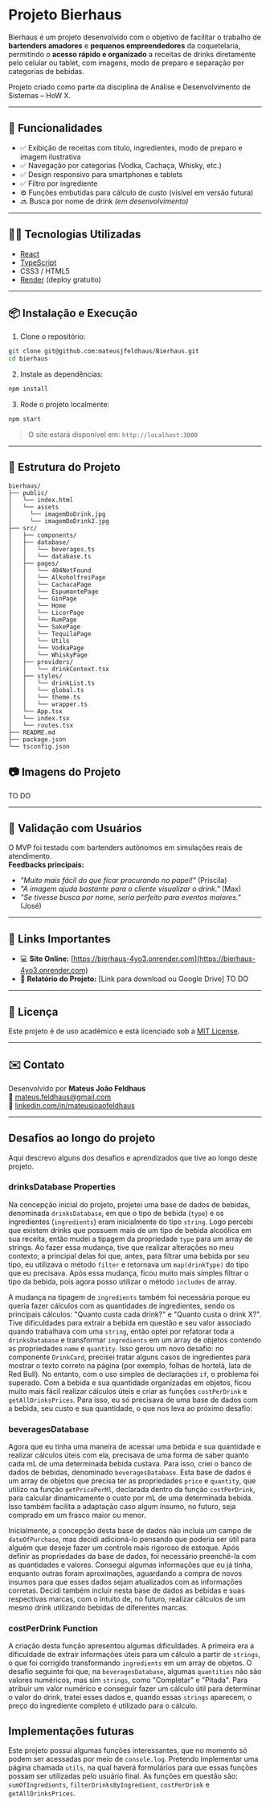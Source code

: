 # Projeto Bierhaus

Bierhaus é um projeto desenvolvido com o objetivo de facilitar o trabalho de **bartenders amadores** e **pequenos empreendedores** da coquetelaria, permitindo o **acesso rápido e organizado** a receitas de drinks diretamente pelo celular ou tablet, com imagens, modo de preparo e separação por categorias de bebidas.

Projeto criado como parte da disciplina de Análise e Desenvolvimento de Sistemas – HoW X.

---

## 🚀 Funcionalidades

- ✅ Exibição de receitas com título, ingredientes, modo de preparo e imagem ilustrativa  
- ✅ Navegação por categorias (Vodka, Cachaça, Whisky, etc.)  
- ✅ Design responsivo para smartphones e tablets  
- ✅ Filtro por ingrediente  
- ⚙️ Funções embutidas para cálculo de custo (visível em versão futura)  
- 🔜 Busca por nome de drink *(em desenvolvimento)*

---

## 🧑‍💻 Tecnologias Utilizadas

- [React](https://reactjs.org/)
- [TypeScript](https://www.typescriptlang.org/)
- CSS3 / HTML5
- [Render](https://render.com/) (deploy gratuito)

---

## 📦 Instalação e Execução

1. Clone o repositório:
```bash
git clone git@github.com:mateusjfeldhaus/Bierhaus.git
cd bierhaus
```

2. Instale as dependências:
```bash
npm install
```

3. Rode o projeto localmente:
```bash
npm start
```

> O site estará disponível em: `http://localhost:3000`

---

## 📁 Estrutura do Projeto

```
bierhaus/
├── public/
│   └── index.html
│   └── assets
│     └── imagemDoDrink.jpg
│     └── imagemDoDrink2.jpg
├── src/
│   ├── components/
│   ├── database/
│   │   └── beverages.ts
│   │   └── database.ts
│   ├── pages/
│   │   └── 404NotFound
│   │   └── AlkoholfreiPage
│   │   └── CachacaPage
│   │   └── EspumantePage
│   │   └── GinPage
│   │   └── Home
│   │   └── LicorPage
│   │   └── RumPage
│   │   └── SakePage
│   │   └── TequilaPage
│   │   └── Utils
│   │   └── VodkaPage
│   │   └── WhiskyPage
│   ├── providers/
│   │   └── drinkContext.tsx
│   ├── styles/
│   │   └── drinkList.ts
│   │   └── global.ts
│   │   └── theme.ts
│   │   └── wrapper.ts
│   └── App.tsx
│   └── index.tsx
│   └── routes.tsx
├── README.md
├── package.json
└── tsconfig.json
```
## 📷 Imagens do Projeto

TO DO

---

## 🧪 Validação com Usuários

O MVP foi testado com bartenders autônomos em simulações reais de atendimento.  
**Feedbacks principais:**

- *"Muito mais fácil do que ficar procurando no papel!"*  (Priscila) 
- *"A imagem ajuda bastante para o cliente visualizar o drink."*  (Max)
- *"Se tivesse busca por nome, seria perfeito para eventos maiores."* (José)

---

## 🔗 Links Importantes

- 💻 **Site Online:** [https://bierhaus-4yo3.onrender.com](https://bierhaus-4yo3.onrender.com) 
- 📁 **Relatório do Projeto:** [Link para download ou Google Drive] TO DO

---

## 📌 Licença

Este projeto é de uso acadêmico e está licenciado sob a [MIT License](LICENSE).

---

## ✉️ Contato

Desenvolvido por **Mateus João Feldhaus**  
📧 [mateus.feldhaus@gmail.com](mailto:mateus.feldhaus@gmail.com)  
🔗 [linkedin.com/in/mateusjoaofeldhaus](https://www.linkedin.com/in/mateus-joao-feldhaus/)

---

## Desafios ao longo do projeto

Aqui descrevo alguns dos desafios e aprendizados que tive ao longo deste projeto.

### drinksDatabase Properties

Na concepção inicial do projeto, projetei uma base de dados de bebidas, denominada `drinksDatabase`, em que o tipo de bebida (`type`) e os ingredientes (`ingredients`) eram inicialmente do tipo `string`. Logo percebi que existem drinks que possuem mais de um tipo de bebida alcoólica em sua receita, então mudei a tipagem da propriedade `type` para um array de strings. Ao fazer essa mudança, tive que realizar alterações no meu contexto; a principal delas foi que, antes, para filtrar uma bebida por seu tipo, eu utilizava o método `filter` e retornava um `map(drinkType)` do tipo que eu precisava. Após essa mudança, ficou muito mais simples filtrar o tipo da bebida, pois agora posso utilizar o método `includes` de array.

A mudança na tipagem de `ingredients` também foi necessária porque eu queria fazer cálculos com as quantidades de ingredientes, sendo os principais cálculos: "Quanto custa cada drink?" e "Quanto custa o drink X?". Tive dificuldades para extrair a bebida em questão e seu valor associado quando trabalhava com uma `string`, então optei por refatorar toda a `drinksDatabase` e transformar `ingredients` em um array de objetos contendo as propriedades `name` e `quantity`. Isso gerou um novo desafio: no componente `DrinkCard`, precisei tratar alguns casos de ingredientes para mostrar o texto correto na página (por exemplo, folhas de hortelã, lata de Red Bull). No entanto, com o uso simples de declarações `if`, o problema foi superado. Com a bebida e sua quantidade organizadas em objetos, ficou muito mais fácil realizar cálculos úteis e criar as funções `costPerDrink` e `getAllDrinksPrices`. Para isso, eu só precisava de uma base de dados com a bebida, seu custo e sua quantidade, o que nos leva ao próximo desafio:

### beveragesDatabase

Agora que eu tinha uma maneira de acessar uma bebida e sua quantidade e realizar cálculos úteis com ela, precisava de uma forma de saber quanto cada mL de uma determinada bebida custava. Para isso, criei o banco de dados de bebidas, denominado `beveragesDatabase`. Esta base de dados é um array de objetos que precisa ter as propriedades `price` e `quantity`, que utilizo na função `getPricePerMl`, declarada dentro da função `costPerDrink`, para calcular dinamicamente o custo por mL de uma determinada bebida. Isso também facilita a adaptação caso algum insumo, no futuro, seja comprado em um frasco maior ou menor.

Inicialmente, a concepção desta base de dados não incluía um campo de `dateOfPurchase`, mas decidi adicioná-lo pensando que poderia ser útil para alguém que deseje fazer um controle mais rigoroso de estoque. Após definir as propriedades da base de dados, foi necessário preenchê-la com as quantidades e valores. Consegui algumas informações que eu já tinha, enquanto outras foram aproximações, aguardando a compra de novos insumos para que esses dados sejam atualizados com as informações corretas. Decidi também incluir nesta base de dados as bebidas e suas respectivas marcas, com o intuito de, no futuro, realizar cálculos de um mesmo drink utilizando bebidas de diferentes marcas.

### costPerDrink Function

A criação desta função apresentou algumas dificuldades. A primeira era a dificuldade de extrair informações úteis para um cálculo a partir de `strings`, o que foi corrigido transformando `ingredients` em um array de objetos. O desafio seguinte foi que, na `beveragesDatabase`, algumas `quantities` não são valores numéricos, mas sim `strings`, como "Completar" e "Pitada". Para atribuir um valor numérico e conseguir fazer um cálculo útil para determinar o valor do drink, tratei esses dados e, quando essas `strings` aparecem, o preço do ingrediente completo é utilizado para o cálculo.

## Implementações futuras

Este projeto possui algumas funções interessantes, que no momento só podem ser acessadas por meio de `console.log`. Pretendo implementar uma página chamada `utils`, na qual haverá formulários para que essas funções possam ser utilizadas pelo usuário final. As funções em questão são: `sumOfIngredients`, `filterDrinksByIngredient`, `costPerDrink` e `getAllDrinksPrices`.
